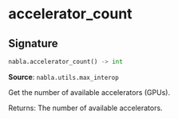 # accelerator_count

## Signature

```python
nabla.accelerator_count() -> int
```

**Source**: `nabla.utils.max_interop`

Get the number of available accelerators (GPUs).

Returns:
    The number of available accelerators.

